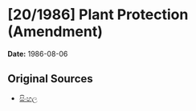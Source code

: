 # [20/1986] Plant Protection (Amendment)

**Date:** 1986-08-06

## Original Sources

- [සිංහල](https://documents.gov.lk/view/acts/1986/8/20-1986_S.pdf)
